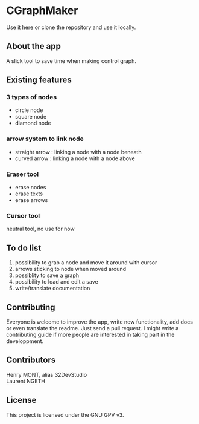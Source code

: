 # CGraphMaker

Use it <a href="https://32devstudio.github.io/subsite/CGraphMaker/index.html">here</a> or clone the repository and use it locally.

## About the app

A slick tool to save time when making control graph.  

## Existing features

### 3 types of nodes

* circle node
* square node
* diamond node

### arrow system to link node

* straight arrow : linking a node with a node beneath
* curved arrow : linking a node with a node above

### Eraser tool

* erase nodes
* erase texts
* erase arrows

### Cursor tool

neutral tool, no use for now

## To do list

1. possibility to grab a node and move it around with cursor
2. arrows sticking to node when moved around
3. possiblity to save a graph
4. possibility to load and edit a save
5. write/translate documentation

## Contributing 

Everyone is welcome to improve the app, write new functionality, add docs or even translate the readme. Just send a pull request.
I might write a contributing guide if more people are interested in taking part in the developpment.

## Contributors

Henry MONT, alias 32DevStudio    
Laurent NGETH

## License 

This project is licensed under the GNU GPV v3.
